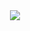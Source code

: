 <div align="center">
  <img src="https://imgur.com/xQzGZjI.png" style="display:inline-block;">
</div>
